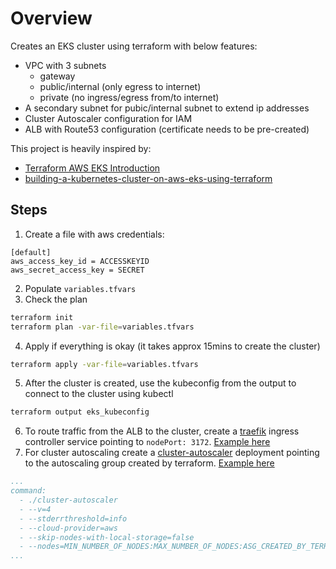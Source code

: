 # Overview
Creates an EKS cluster using terraform with below features:

* VPC with 3 subnets 
    * gateway
    * public/internal (only egress to internet)
    * private (no ingress/egress from/to internet)
* A secondary subnet for pubic/internal subnet to extend ip addresses
* Cluster Autoscaler configuration for IAM
* ALB with Route53 configuration (certificate needs to be pre-created)

This project is heavily inspired by:

* [Terraform AWS EKS Introduction](https://learn.hashicorp.com/terraform/aws/eks-intro) 
* [building-a-kubernetes-cluster-on-aws-eks-using-terraform](https://www.esentri.com/building-a-kubernetes-cluster-on-aws-eks-using-terraform/)


## Steps
1. Create a file with aws credentials:
```
[default]
aws_access_key_id = ACCESSKEYID
aws_secret_access_key = SECRET
```
2. Populate `variables.tfvars`
3. Check the plan 
```bash
terraform init
terraform plan -var-file=variables.tfvars
 ```
4. Apply if everything is okay (it takes approx 15mins to create the cluster)
```bash
terraform apply -var-file=variables.tfvars
```

5. After the cluster is created, use the kubeconfig from the output to connect to the cluster using kubectl
```bash
terraform output eks_kubeconfig
```
6. To route traffic from the ALB to the cluster, create a [traefik](https://traefik.io/) ingress controller service pointing to `nodePort: 3172`. [Example here]()
7. For cluster autoscaling create a [cluster-autoscaler]() deployment pointing to the autoscaling group created by terraform. [Example here]()
```yaml
...
command:
  - ./cluster-autoscaler
  - --v=4
  - --stderrthreshold=info
  - --cloud-provider=aws
  - --skip-nodes-with-local-storage=false
  - --nodes=MIN_NUMBER_OF_NODES:MAX_NUMBER_OF_NODES:ASG_CREATED_BY_TERRAFORM
...
```
